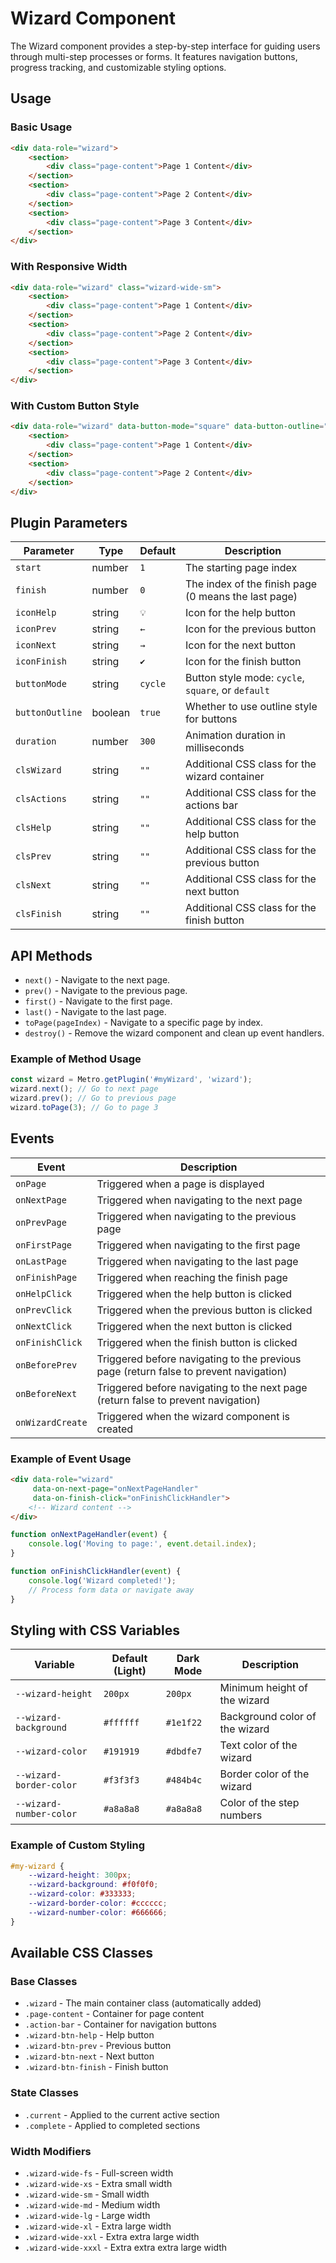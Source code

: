 # Wizard Component

The Wizard component provides a step-by-step interface for guiding users through multi-step processes or forms. It features navigation buttons, progress tracking, and customizable styling options.


## Usage

### Basic Usage

```html
<div data-role="wizard">
    <section>
        <div class="page-content">Page 1 Content</div>
    </section>
    <section>
        <div class="page-content">Page 2 Content</div>
    </section>
    <section>
        <div class="page-content">Page 3 Content</div>
    </section>
</div>
```

### With Responsive Width

```html
<div data-role="wizard" class="wizard-wide-sm">
    <section>
        <div class="page-content">Page 1 Content</div>
    </section>
    <section>
        <div class="page-content">Page 2 Content</div>
    </section>
    <section>
        <div class="page-content">Page 3 Content</div>
    </section>
</div>
```

### With Custom Button Style

```html
<div data-role="wizard" data-button-mode="square" data-button-outline="false">
    <section>
        <div class="page-content">Page 1 Content</div>
    </section>
    <section>
        <div class="page-content">Page 2 Content</div>
    </section>
</div>
```

## Plugin Parameters

| Parameter | Type | Default | Description |
| --------- | ---- | ------- | ----------- |
| `start` | number | `1` | The starting page index |
| `finish` | number | `0` | The index of the finish page (0 means the last page) |
| `iconHelp` | string | `💡` | Icon for the help button |
| `iconPrev` | string | `←` | Icon for the previous button |
| `iconNext` | string | `→` | Icon for the next button |
| `iconFinish` | string | `✔` | Icon for the finish button |
| `buttonMode` | string | `cycle` | Button style mode: `cycle`, `square`, or `default` |
| `buttonOutline` | boolean | `true` | Whether to use outline style for buttons |
| `duration` | number | `300` | Animation duration in milliseconds |
| `clsWizard` | string | `""` | Additional CSS class for the wizard container |
| `clsActions` | string | `""` | Additional CSS class for the actions bar |
| `clsHelp` | string | `""` | Additional CSS class for the help button |
| `clsPrev` | string | `""` | Additional CSS class for the previous button |
| `clsNext` | string | `""` | Additional CSS class for the next button |
| `clsFinish` | string | `""` | Additional CSS class for the finish button |

## API Methods

+ `next()` - Navigate to the next page.
+ `prev()` - Navigate to the previous page.
+ `first()` - Navigate to the first page.
+ `last()` - Navigate to the last page.
+ `toPage(pageIndex)` - Navigate to a specific page by index.
+ `destroy()` - Remove the wizard component and clean up event handlers.

### Example of Method Usage

```javascript
const wizard = Metro.getPlugin('#myWizard', 'wizard');
wizard.next(); // Go to next page
wizard.prev(); // Go to previous page
wizard.toPage(3); // Go to page 3
```

## Events

| Event | Description |
| ----- | ----------- |
| `onPage` | Triggered when a page is displayed |
| `onNextPage` | Triggered when navigating to the next page |
| `onPrevPage` | Triggered when navigating to the previous page |
| `onFirstPage` | Triggered when navigating to the first page |
| `onLastPage` | Triggered when navigating to the last page |
| `onFinishPage` | Triggered when reaching the finish page |
| `onHelpClick` | Triggered when the help button is clicked |
| `onPrevClick` | Triggered when the previous button is clicked |
| `onNextClick` | Triggered when the next button is clicked |
| `onFinishClick` | Triggered when the finish button is clicked |
| `onBeforePrev` | Triggered before navigating to the previous page (return false to prevent navigation) |
| `onBeforeNext` | Triggered before navigating to the next page (return false to prevent navigation) |
| `onWizardCreate` | Triggered when the wizard component is created |

### Example of Event Usage

```html
<div data-role="wizard" 
     data-on-next-page="onNextPageHandler" 
     data-on-finish-click="onFinishClickHandler">
    <!-- Wizard content -->
</div>
```

```javascript
function onNextPageHandler(event) {
    console.log('Moving to page:', event.detail.index);
}

function onFinishClickHandler(event) {
    console.log('Wizard completed!');
    // Process form data or navigate away
}
```

## Styling with CSS Variables

| Variable | Default (Light) | Dark Mode | Description |
| -------- | --------------- | --------- | ----------- |
| `--wizard-height` | `200px` | `200px` | Minimum height of the wizard |
| `--wizard-background` | `#ffffff` | `#1e1f22` | Background color of the wizard |
| `--wizard-color` | `#191919` | `#dbdfe7` | Text color of the wizard |
| `--wizard-border-color` | `#f3f3f3` | `#484b4c` | Border color of the wizard |
| `--wizard-number-color` | `#a8a8a8` | `#a8a8a8` | Color of the step numbers |

### Example of Custom Styling

```css
#my-wizard {
    --wizard-height: 300px;
    --wizard-background: #f0f0f0;
    --wizard-color: #333333;
    --wizard-border-color: #cccccc;
    --wizard-number-color: #666666;
}
```

## Available CSS Classes

### Base Classes
- `.wizard` - The main container class (automatically added)
- `.page-content` - Container for page content
- `.action-bar` - Container for navigation buttons
- `.wizard-btn-help` - Help button
- `.wizard-btn-prev` - Previous button
- `.wizard-btn-next` - Next button
- `.wizard-btn-finish` - Finish button

### State Classes
- `.current` - Applied to the current active section
- `.complete` - Applied to completed sections

### Width Modifiers
- `.wizard-wide-fs` - Full-screen width
- `.wizard-wide-xs` - Extra small width
- `.wizard-wide-sm` - Small width
- `.wizard-wide-md` - Medium width
- `.wizard-wide-lg` - Large width
- `.wizard-wide-xl` - Extra large width
- `.wizard-wide-xxl` - Extra extra large width
- `.wizard-wide-xxxl` - Extra extra extra large width